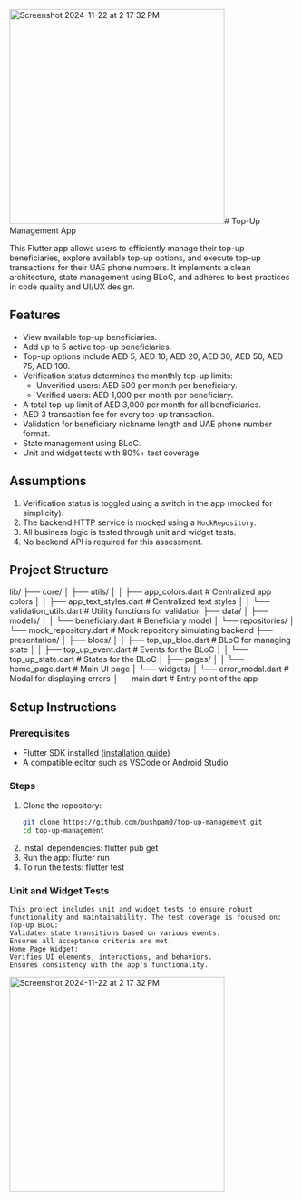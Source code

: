 <img width="379" alt="Screenshot 2024-11-22 at 2 17 32 PM" src="https://github.com/user-attachments/assets/21aa3e31-ae1a-4cd1-b97c-f2f9a82e9da2"># Top-Up Management App

This Flutter app allows users to efficiently manage their top-up beneficiaries, explore available top-up options, and execute top-up transactions for their UAE phone numbers. It implements a clean architecture, state management using BLoC, and adheres to best practices in code quality and UI/UX design.

## Features

- View available top-up beneficiaries.
- Add up to 5 active top-up beneficiaries.
- Top-up options include AED 5, AED 10, AED 20, AED 30, AED 50, AED 75, AED 100.
- Verification status determines the monthly top-up limits:
    - Unverified users: AED 500 per month per beneficiary.
    - Verified users: AED 1,000 per month per beneficiary.
- A total top-up limit of AED 3,000 per month for all beneficiaries.
- AED 3 transaction fee for every top-up transaction.
- Validation for beneficiary nickname length and UAE phone number format.
- State management using BLoC.
- Unit and widget tests with 80%+ test coverage.

## Assumptions

1. Verification status is toggled using a switch in the app (mocked for simplicity).
2. The backend HTTP service is mocked using a `MockRepository`.
3. All business logic is tested through unit and widget tests.
4. No backend API is required for this assessment.

## Project Structure
lib/ ├── core/ │ ├── utils/ │ │ ├── app_colors.dart # Centralized app colors │ │ ├── app_text_styles.dart # Centralized text styles │ │ └── validation_utils.dart # Utility functions for validation ├── data/ │ ├── models/ │ │ └── beneficiary.dart # Beneficiary model │ └── repositories/ │ └── mock_repository.dart # Mock repository simulating backend ├── presentation/ │ ├── blocs/ │ │ ├── top_up_bloc.dart # BLoC for managing state │ │ ├── top_up_event.dart # Events for the BLoC │ │ └── top_up_state.dart # States for the BLoC │ ├── pages/ │ │ └── home_page.dart # Main UI page │ └── widgets/ │ └── error_modal.dart # Modal for displaying errors ├── main.dart # Entry point of the app

## Setup Instructions

### Prerequisites

- Flutter SDK installed ([installation guide](https://flutter.dev/docs/get-started/install))
- A compatible editor such as VSCode or Android Studio

### Steps

1. Clone the repository:
   ```bash
   git clone https://github.com/pushpam0/top-up-management.git
   cd top-up-management

2. Install dependencies:
   flutter pub get
3. Run the app:
   flutter run
4. To run the tests:
   flutter test
### Unit and Widget Tests

    This project includes unit and widget tests to ensure robust functionality and maintainability. The test coverage is focused on:
    Top-Up BLoC:
    Validates state transitions based on various events.
    Ensures all acceptance criteria are met.
    Home Page Widget:
    Verifies UI elements, interactions, and behaviors.
    Ensures consistency with the app's functionality.
<img width="379" alt="Screenshot 2024-11-22 at 2 17 32 PM" src="https://github.com/user-attachments/assets/3e75edc9-924f-4348-8f77-6f5c896b37d2">

    

